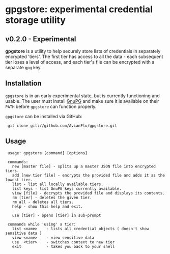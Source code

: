 # gpgstore: experimental credential storage utility

## v0.2.0 - Experimental

**gpgstore** is a utility to help securely store lists of credentials in separately encrypted 'tiers'.  The first tier has access to all the data - each subsequent tier loses a level of access, and each tier's file can be encrypted with a separate `gpg` key.

## Installation

`gpgstore` is in an early experimental state, but is currently functioning and usable.  The user must install [GnuPG](http://www.gnupg.org/download/) and make sure it is available on their `PATH` before `gpgstore` can function properly.  

`gpgstore` can be installed via GitHub: 

     git clone git://github.com/AvianFlu/gpgstore.git

## Usage

     usage: gpgstore [command] [options]

     commands:
       new [master file] - splits up a master JSON file into encrypted tiers.
       add [new tier file] - encrypts the provided file and adds it as the lowest tier.
       list - list all locally available tiers.
       list keys - list GnuPG keys currently available.
       view [file] - decrypts the provided file and displays its contents.
       rm [tier] - deletes the given tier.
       rm all - deletes all tiers.
       help - show this help and exit.

       use [tier] - opens [tier] in sub-prompt
     
     commands while 'using' a tier:
       list <name>    - lists all credential objects ( doesn't show sensitive data )
       view <name>    - view sensitive data
       use  <tier>    - switches context to new tier
       exit           - takes you back to your shell
    
     

